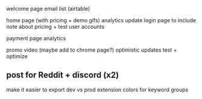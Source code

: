 welcome page
email list (airtable)

home page (with pricing + demo gifs)
analytics
update login page to include note about pricing + test user accounts

payment page
analytics

promo video (maybe add to chrome page?)
optimistic updates
test + optimize

post for Reddit + discord (x2)
---

make it easier to export dev vs prod extension
colors for keyword groups
